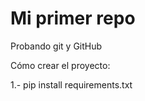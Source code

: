 # Mi primer repo


Probando git y GitHub

Cómo crear el proyecto:

1.- pip install requirements.txt
